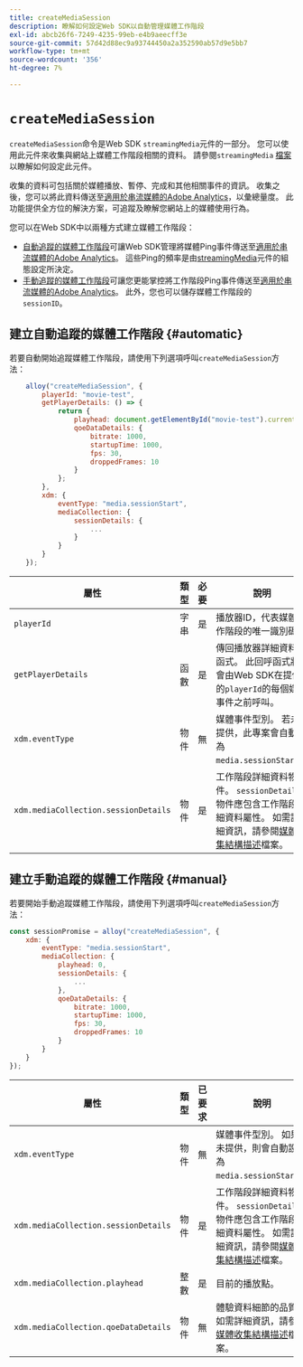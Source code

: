 ```yaml
---
title: createMediaSession
description: 瞭解如何設定Web SDK以自動管理媒體工作階段
exl-id: abcb26f6-7249-4235-99eb-e4b9aeecff3e
source-git-commit: 57d42d88ec9a93744450a2a352590ab57d9e5bb7
workflow-type: tm+mt
source-wordcount: '356'
ht-degree: 7%

---
```


# `createMediaSession`

`createMediaSession`命令是Web SDK `streamingMedia`元件的一部分。 您可以使用此元件來收集與網站上媒體工作階段相關的資料。 請參閱`streamingMedia` [檔案](configure/streamingmedia.md)以瞭解如何設定此元件。

收集的資料可包括關於媒體播放、暫停、完成和其他相關事件的資訊。 收集之後，您可以將此資料傳送至[適用於串流媒體的Adobe Analytics](https://experienceleague.adobe.com/zh-hant/docs/media-analytics/using/media-overview)，以彙總量度。 此功能提供全方位的解決方案，可追蹤及瞭解您網站上的媒體使用行為。

您可以在Web SDK中以兩種方式建立媒體工作階段：

* [自動追蹤的媒體工作階段](#automatic)可讓Web SDK管理將媒體Ping事件傳送至[適用於串流媒體的Adobe Analytics](https://experienceleague.adobe.com/zh-hant/docs/media-analytics/using/media-overview)。 這些Ping的頻率是由[streamingMedia](configure/streamingmedia.md)元件的組態設定所決定。
* [手動追蹤的媒體工作階段](#manual)可讓您更能掌控將工作階段Ping事件傳送至[適用於串流媒體的Adobe Analytics](https://experienceleague.adobe.com/zh-hant/docs/media-analytics/using/media-overview)。 此外，您也可以儲存媒體工作階段的`sessionID`。

## 建立自動追蹤的媒體工作階段 {#automatic}

若要自動開始追蹤媒體工作階段，請使用下列選項呼叫`createMediaSession`方法：

```javascript
    alloy("createMediaSession", {
        playerId: "movie-test",
        getPlayerDetails: () => {
            return {
                playhead: document.getElementById("movie-test").currentTime,
                qoeDataDetails: {
                    bitrate: 1000,
                    startupTime: 1000,
                    fps: 30,
                    droppedFrames: 10
                }
            };
        },
        xdm: {
            eventType: "media.sessionStart",
            mediaCollection: {
                sessionDetails: {
                    ...
                }
            }
        }
    });
```

| 屬性 | 類型 | 必要 | 說明 |
|---------|----------|---------|---------|
| `playerId` | 字串 | 是 | 播放器ID，代表媒體工作階段的唯一識別碼。 |
| `getPlayerDetails` | 函數 | 是 | 傳回播放器詳細資料的函式。 此回呼函式將會由Web SDK在提供的`playerId`的每個媒體事件之前呼叫。 |
| `xdm.eventType ` | 物件 | 無 | 媒體事件型別。 若未提供，此專案會自動設為`media.sessionStart`。 |
| `xdm.mediaCollection.sessionDetails` | 物件 | 是 | 工作階段詳細資料物件。 `sessionDetails`物件應包含工作階段詳細資料屬性。 如需詳細資訊，請參閱[媒體收集結構描述](../../xdm/data-types/media-collection-details.md)檔案。 |


## 建立手動追蹤的媒體工作階段 {#manual}

若要開始手動追蹤媒體工作階段，請使用下列選項呼叫`createMediaSession`方法：

```javascript
const sessionPromise = alloy("createMediaSession", {
    xdm: {
        eventType: "media.sessionStart",
        mediaCollection: {
            playhead: 0,
            sessionDetails: {
                ...
            },
            qoeDataDetails: {
                bitrate: 1000,
                startupTime: 1000,
                fps: 30,
                droppedFrames: 10
            }
        }
    }
});
```

| 屬性 | 類型 | 已要求 | 說明 |
|---------|----------|---------|---------|
| `xdm.eventType` | 物件 | 無 | 媒體事件型別。 如果未提供，則會自動設定為`media.sessionStart`。 |
| `xdm.mediaCollection.sessionDetails` | 物件 | 是 | 工作階段詳細資料物件。 `sessionDetails`物件應包含工作階段詳細資料屬性。 如需詳細資訊，請參閱[媒體收集結構描述](../../xdm/data-types/media-collection-details.md)檔案。 |
| `xdm.mediaCollection.playhead` | 整數 | 是 | 目前的播放點。 |
| `xdm.mediaCollection.qoeDataDetails` | 物件 | 無 | 體驗資料細節的品質。 如需詳細資訊，請參閱[媒體收集結構描述](../../xdm/data-types/media-collection-details.md)檔案。 |
